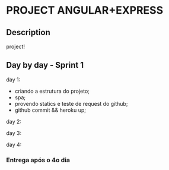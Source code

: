 PROJECT ANGULAR+EXPRESS
=======================

Description
-----------
project!

Day by day - Sprint 1
---------------------

day 1:
* criando a estrutura do projeto;
* spa;
* provendo statics e teste de request do github;
* github commit && heroku up;

day 2:

day 3:

day 4:

### Entrega após o 4o dia

